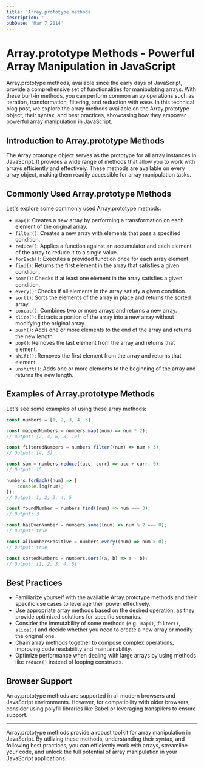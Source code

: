 ```yaml
---
title: 'Array.prototype methods'
description: ''
pubDate: 'Mar 7 2014'
---
```


# Array.prototype Methods - Powerful Array Manipulation in JavaScript

Array.prototype methods, available since the early days of JavaScript, provide a comprehensive set of functionalities for manipulating arrays. With these built-in methods, you can perform common array operations such as iteration, transformation, filtering, and reduction with ease. In this technical blog post, we explore the array methods available on the Array.prototype object, their syntax, and best practices, showcasing how they empower powerful array manipulation in JavaScript.

## Introduction to Array.prototype Methods

The Array.prototype object serves as the prototype for all array instances in JavaScript. It provides a wide range of methods that allow you to work with arrays efficiently and effectively. These methods are available on every array object, making them readily accessible for array manipulation tasks.

## Commonly Used Array.prototype Methods

Let's explore some commonly used Array.prototype methods:

-   `map()`: Creates a new array by performing a transformation on each element of the original array.
-   `filter()`: Creates a new array with elements that pass a specified condition.
-   `reduce()`: Applies a function against an accumulator and each element of the array to reduce it to a single value.
-   `forEach()`: Executes a provided function once for each array element.
-   `find()`: Returns the first element in the array that satisfies a given condition.
-   `some()`: Checks if at least one element in the array satisfies a given condition.
-   `every()`: Checks if all elements in the array satisfy a given condition.
-   `sort()`: Sorts the elements of the array in place and returns the sorted array.
-   `concat()`: Combines two or more arrays and returns a new array.
-   `slice()`: Extracts a portion of the array into a new array without modifying the original array.
-   `push()`: Adds one or more elements to the end of the array and returns the new length.
-   `pop()`: Removes the last element from the array and returns that element.
-   `shift()`: Removes the first element from the array and returns that element.
-   `unshift()`: Adds one or more elements to the beginning of the array and returns the new length.

## Examples of Array.prototype Methods

Let's see some examples of using these array methods:

```javascript
const numbers = [1, 2, 3, 4, 5];

const mappedNumbers = numbers.map((num) => num * 2);
// Output: [2, 4, 6, 8, 10]

const filteredNumbers = numbers.filter((num) => num > 3);
// Output: [4, 5]

const sum = numbers.reduce((acc, curr) => acc + curr, 0);
// Output: 15

numbers.forEach((num) => {
    console.log(num);
});
// Output: 1, 2, 3, 4, 5

const foundNumber = numbers.find((num) => num === 3);
// Output: 3

const hasEvenNumber = numbers.some((num) => num % 2 === 0);
// Output: true

const allNumbersPositive = numbers.every((num) => num > 0);
// Output: true

const sortedNumbers = numbers.sort((a, b) => a - b);
// Output: [1, 2, 3, 4, 5]
```

## Best Practices

-   Familiarize yourself with the available Array.prototype methods and their specific use cases to leverage their power effectively.
-   Use appropriate array methods based on the desired operation, as they provide optimized solutions for specific scenarios.
-   Consider the immutability of some methods (e.g., `map()`, `filter()`, `slice()`) and decide whether you need to create a new array or modify the original one.
-   Chain array methods together to compose complex operations, improving code readability and maintainability.
-   Optimize performance when dealing with large arrays by using methods like `reduce()` instead of looping constructs.

## Browser Support

Array.prototype methods are supported in all modern browsers and JavaScript environments. However, for compatibility with older browsers, consider using polyfill libraries like Babel or leveraging transpilers to ensure support.

---

Array.prototype methods provide a robust toolkit for array manipulation in JavaScript. By utilizing these methods, understanding their syntax, and following best practices, you can efficiently work with arrays, streamline your code, and unlock the full potential of array manipulation in your JavaScript applications.

